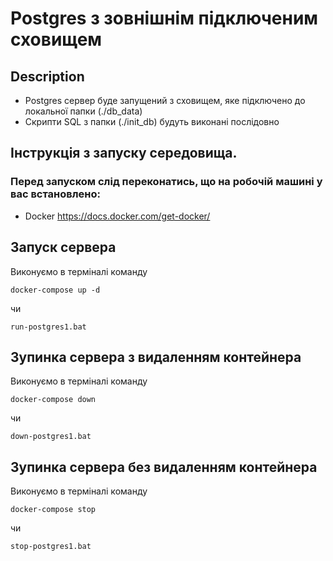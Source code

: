 Postgres з зовнішнім підключеним сховищем
=================================================================================================================

## Description
- Postgres сервер буде запущений з сховищем, яке підключено до локальної папки (./db_data) 
- Скрипти SQL з папки (./init_db) будуть виконані послідовно


## Інструкція з запуску середовища.

### Перед запуском слід переконатись, що на робочій машині у вас встановлено:
 - Docker https://docs.docker.com/get-docker/
  
## Запуск сервера
Виконуємо в терміналі команду
```
docker-compose up -d
```
чи 
```
run-postgres1.bat
```
## Зупинка сервера з видаленням контейнера
Виконуємо в терміналі команду  
```
docker-compose down
```
чи
```
down-postgres1.bat
```

## Зупинка сервера без видаленням контейнера
Виконуємо в терміналі команду  
```
docker-compose stop
```
чи
```
stop-postgres1.bat
```
